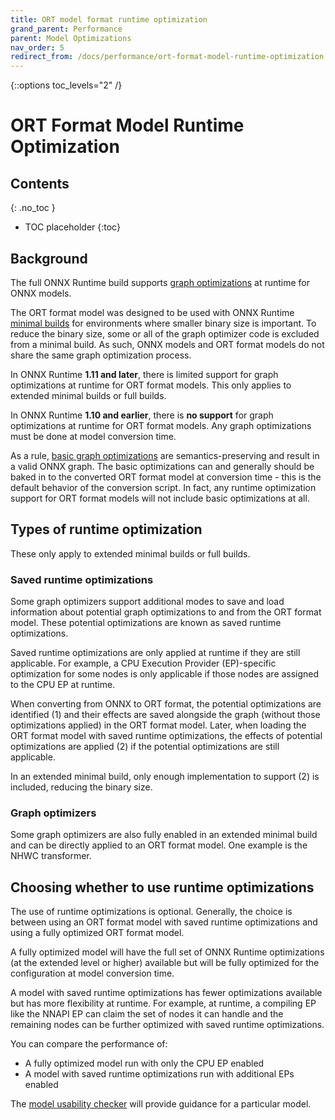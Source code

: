 ```yaml
---
title: ORT model format runtime optimization
grand_parent: Performance
parent: Model Optimizations
nav_order: 5
redirect_from: /docs/performance/ort-format-model-runtime-optimization
---
```

{::options toc_levels="2" /}

# ORT Format Model Runtime Optimization

## Contents
{: .no_toc }

* TOC placeholder
{:toc}

## Background

The full ONNX Runtime build supports [graph optimizations](./graph-optimizations.md) at runtime for ONNX models.

The ORT format model was designed to be used with ONNX Runtime [minimal builds](../../build/custom.md#minimal-build) for environments where smaller binary size is important. To reduce the binary size, some or all of the graph optimizer code is excluded from a minimal build. As such, ONNX models and ORT format models do not share the same graph optimization process.

In ONNX Runtime **1.11 and later**, there is limited support for graph optimizations at runtime for ORT format models. This only applies to extended minimal builds or full builds.

In ONNX Runtime **1.10 and earlier**, there is **no support** for graph optimizations at runtime for ORT format models. Any graph optimizations must be done at model conversion time.

As a rule, [basic graph optimizations](./graph-optimizations.md#basic-graph-optimizations) are semantics-preserving and result in a valid ONNX graph. The basic optimizations can and generally should be baked in to the converted ORT format model at conversion time - this is the default behavior of the conversion script. In fact, any runtime optimization support for ORT format models will not include basic optimizations at all.

## Types of runtime optimization

These only apply to extended minimal builds or full builds.

### Saved runtime optimizations

Some graph optimizers support additional modes to save and load information about potential graph optimizations to and from the ORT format model. These potential optimizations are known as saved runtime optimizations.

Saved runtime optimizations are only applied at runtime if they are still applicable. For example, a CPU Execution Provider (EP)-specific optimization for some nodes is only applicable if those nodes are assigned to the CPU EP at runtime.

When converting from ONNX to ORT format, the potential optimizations are identified (1) and their effects are saved alongside the graph (without those optimizations applied) in the ORT format model. Later, when loading the ORT format model with saved runtime optimizations, the effects of potential optimizations are applied (2) if the potential optimizations are still applicable.

In an extended minimal build, only enough implementation to support (2) is included, reducing the binary size.

### Graph optimizers

Some graph optimizers are also fully enabled in an extended minimal build and can be directly applied to an ORT format model. One example is the NHWC transformer.

## Choosing whether to use runtime optimizations

The use of runtime optimizations is optional. Generally, the choice is between using an ORT format model with saved runtime optimizations and using a fully optimized ORT format model.

A fully optimized model will have the full set of ONNX Runtime optimizations (at the extended level or higher) available but will be fully optimized for the configuration at model conversion time.

A model with saved runtime optimizations has fewer optimizations available but has more flexibility at runtime. For example, at runtime, a compiling EP like the NNAPI EP can claim the set of nodes it can handle and the remaining nodes can be further optimized with saved runtime optimizations.

You can compare the performance of:
- A fully optimized model run with only the CPU EP enabled
- A model with saved runtime optimizations run with additional EPs enabled

The [model usability checker](../../tutorials/mobile/helpers/model-usability-checker.md) will provide guidance for a particular model.
